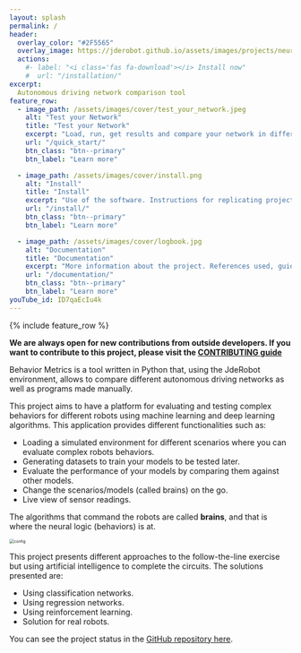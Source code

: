```yaml
---
layout: splash
permalink: /
header:
  overlay_color: "#2F5565"
  overlay_image: https://jderobot.github.io/assets/images/projects/neural_behavior/autonomous.jpeg
  actions:
    #- label: "<i class='fas fa-download'></i> Install now"
    #  url: "/installation/"
excerpt: 
  Autonomous driving network comparison tool
feature_row:
  - image_path: /assets/images/cover/test_your_network.jpeg
    alt: "Test your Network"
    title: "Test your Network"
    excerpt: "Load, run, get results and compare your network in different environments."
    url: "/quick_start/"
    btn_class: "btn--primary"
    btn_label: "Learn more"

  - image_path: /assets/images/cover/install.png
    alt: "Install"
    title: "Install"
    excerpt: "Use of the software. Instructions for replicating project content."
    url: "/install/"
    btn_class: "btn--primary"
    btn_label: "Learn more"

  - image_path: /assets/images/cover/logbook.jpg
    alt: "Documentation"
    title: "Documentation"
    excerpt: "More information about the project. References used, guides, articles, etc."
    url: "/documentation/"
    btn_class: "btn--primary"
    btn_label: "Learn more"   
youTube_id: ID7qaEcIu4k
---
```


{% include feature_row %}

**We are always open for new contributions from outside developers. If you want to contribute to this project, please visit the [CONTRIBUTING guide](/documentation/contributing/)**

Behavior Metrics is a tool written in Python that, using the JdeRobot environment, allows to compare different autonomous driving networks as well as programs made manually.

This project aims to have a platform for evaluating and testing complex behaviors for different robots using machine learning and deep learning algorithms. This application provides different functionalities such as:

* Loading a simulated environment for different scenarios where you can evaluate complex robots behaviors.
* Generating datasets to train your models to be tested later.
* Evaluate the performance of your models by comparing them against other models.
* Change the scenarios/models (called brains) on the go.
* Live view of sensor readings.

The algorithms that command the robots are called **brains**, and that is where the neural logic (behaviors) is at.

<img src="https://jderobot.github.io/assets/images/projects/neural_behavior/autonomous.jpeg" alt="config" style="zoom:50%;" />

This project presents different approaches to the follow-the-line exercise but using artificial intelligence to complete the circuits. The solutions presented are:

* Using classification networks.
* Using regression networks.
* Using reinforcement learning.
* Solution for real robots.


You can see the project status in the [GitHub repository here](https://github.com/JdeRobot/BehaviorMetrics).
